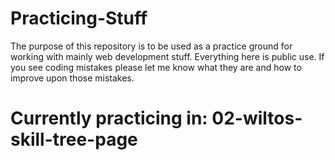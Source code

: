 # Practicing-Stuff
The purpose of this repository is to be used as a practice ground for working with mainly web development stuff. Everything here is public use. If you see coding mistakes please let me know what they are and how to improve upon those mistakes.

# Currently practicing in: 02-wiltos-skill-tree-page
